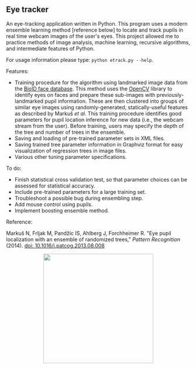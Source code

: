## Eye tracker

An eye-tracking application written in Python. This program uses a modern ensemble learning method [reference below] to locate and track pupils in real time webcam images of the user's eyes. This project allowed me to practice methods of image analysis, machine learning, recursive algorithms, and intermediate features of Python. 

For usage information please type: `python etrack.py --help`. 

Features:

* Training procedure for the algorithm using landmarked image data from the [BioID face database](http://www.bioid.com/index.php?q=downloads/software/bioid-face-database.html). This method uses the [OpenCV](http://opencv.org) library to identify eyes on faces and prepare these sub-images with previously-landmarked pupil information. These are then clustered into groups of similar eye images using randomly-generated, statically-useful features as described by Markuš *et al*. This training procedure identifies good parameters for pupil location inference for new data (i.e., the webcam stream from the user). Before training, users may specify the depth of the tree and number of trees in the ensemble.
* Saving and loading of pre-trained parameter sets in XML files.
* Saving trained tree parameter information in Graphviz format for easy visualization of regression trees in image files.
* Various other tuning parameter specifications.



To do:

* Finish statistical cross validation test, so that parameter choices can be assessed for statistical accuracy.
* Include pre-trained parameters for a large training set.
* Troubleshoot a possible bug during ensembling step.
* Add mouse control using pupils.
* Implement boosting ensemble method.


Reference:

Markuš N, Frljak M, Pandžic IS, Ahlberg J, Forchheimer R. "Eye pupil localization with an ensemble of randomized trees," *Pattern Recognition* (2014). [doi: 10.1016/j.patcog.2013.08.008](http://dx.doi.org/10.1016/j.patcog.2013.08.008)



<p align="center">
  <img src="https://raw.githubusercontent.com/christopherjamesryan/Eye-Tracker/master/me.png"  width=300/>
</p>